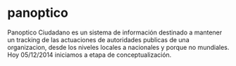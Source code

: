 panoptico
=========

Panoptico Ciudadano es un sistema de información destinado a mantener un tracking de las actuaciones
de autoridades publicas de una organizacion, desde los niveles locales a nacionales y porque no mundiales.
Hoy 05/12/2014 iniciamos a etapa de conceptualización.
